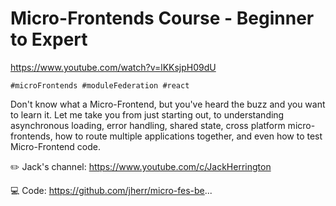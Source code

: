 # Micro-Frontends Course - Beginner to Expert

https://www.youtube.com/watch?v=lKKsjpH09dU

`#microFrontends #moduleFederation #react`

Don't know what a Micro-Frontend, but you've heard the buzz and you want to learn it. Let me take you from just starting out, to understanding asynchronous loading, error handling, shared state, cross platform micro-frontends, how to route multiple applications together, and even how to test Micro-Frontend code.

✏️ Jack's channel: https://www.youtube.com/c/JackHerrington

💻 Code: https://github.com/jherr/micro-fes-be...
